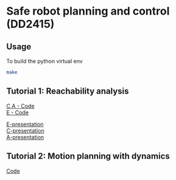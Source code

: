 # Safe robot planning and control (DD2415)

## Usage

To build the python virtual env
  
```bash
make
```

## Tutorial 1: Reachability analysis

[C,A - Code](./tutorial/tut1_reachability_CandA.ipynb)  
[E - Code](./tutorial/tut1_reachability_E.ipynb)

[E-presentation](presentation/tut1-E.md)  
[C-presentation](presentation/tut1-C.md)  
[A-presentation](presentation/tut1-A.md)

## Tutorial 2: Motion planning with dynamics

[Code](./tutorial/tut2_optimization.ipynb)
